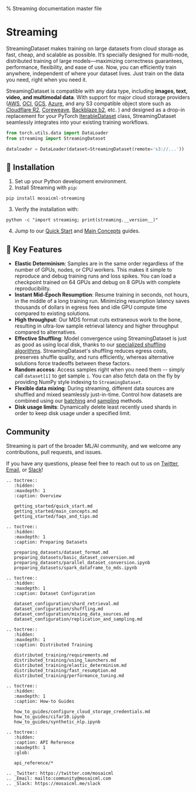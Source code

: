 % Streaming documentation master file

# Streaming

StreamingDataset makes training on large datasets from cloud storage as fast, cheap, and scalable as possible. It’s specially designed for multi-node, distributed training of large models—maximizing correctness guarantees, performance, flexibility, and ease of use. Now, you can efficiently train anywhere, independent of where your dataset lives. Just train on the data you need, right when you need it.

StreamingDataset is compatible with any data type, including **images, text, video, and multimodal data**. With support for major cloud storage providers ([AWS](https://aws.amazon.com/s3/), [OCI](https://www.oracle.com/cloud/storage/object-storage/), [GCS](https://cloud.google.com/storage), [Azure](https://azure.microsoft.com/en-us/products/storage/blobs), and any S3 compatible object store such as [Cloudflare R2](https://www.cloudflare.com/products/r2/), [Coreweave](https://docs.coreweave.com/storage/object-storage), [Backblaze b2](https://www.backblaze.com/b2/cloud-storage.html), etc. ) and designed as a drop-in replacement for your PyTorch [IterableDataset](https://pytorch.org/docs/stable/data.html#torch.utils.data.IterableDataset) class, StreamingDataset seamlessly integrates into your existing training workflows.

<!--pytest.mark.skip-->
```python
from torch.utils.data import DataLoader
from streaming import StreamingDataset

dataloader = DataLoader(dataset=StreamingDataset(remote='s3://...'))
```

## **💾** Installation
1. Set up your Python development environment.
2. Install Streaming with `pip`:
```
pip install mosaicml-streaming
```
3. Verify the installation with:
```
python -c "import streaming; print(streaming.__version__)"
```
4. Jump to our [Quick Start](getting_started/quick_start.md) and [Main Concepts](getting_started/main_concepts.md) guides.

## **🔑** Key Features

- **Elastic Determinism**: Samples are in the same order regardless of the number of GPUs, nodes, or CPU workers. This makes it simple to reproduce and debug training runs and loss spikes. You can load a checkpoint trained on 64 GPUs and debug on 8 GPUs with complete reproducibility.
- **Instant Mid-Epoch Resumption**: Resume training in seconds, not hours, in the middle of a long training run. Minimizing resumption latency saves thousands of dollars in egress fees and idle GPU compute time compared to existing solutions.
- **High throughput**: Our MDS format cuts extraneous work to the bone, resulting in ultra-low sample retrieval latency and higher throughput compared to alternatives.
- **Effective Shuffling**: Model convergence using StreamingDataset is just as good as using local disk, thanks to our [specialized shuffling algorithms](dataset_configuration/shuffling.md#shuffling-algorithms). StreamingDataset's shuffling reduces egress costs, preserves shuffle quality, and runs efficiently, whereas alternative solutions force tradeoffs between these factors.
- **Random access**: Access samples right when you need them -- simply call `dataset[i]` to get sample `i`. You can also fetch data on the fly by providing NumPy style indexing to `StreamingDataset`.
- **Flexible data mixing**: During streaming, different data sources are shuffled and mixed seamlessly just-in-time. Control how datasets are combined using our [batching](dataset_configuration/mixing_data_sources.md#batching-methods) and [sampling](dataset_configuration/replication_and_sampling.md#inter-epoch-sampling) methods.
- **Disk usage limits**: Dynamically delete least recently used shards in order to keep disk usage under a specified limit.

## Community

Streaming is part of the broader ML/AI community, and we welcome any contributions, pull requests, and issues.

If you have any questions, please feel free to reach out to us on [Twitter](https://twitter.com/mosaicml), 
[Email](mailto:community%40mosaicml.com), or [Slack](https://mosaicml.me/slack)!

```{eval-rst}
.. toctree::
   :hidden:
   :maxdepth: 1
   :caption: Overview

   getting_started/quick_start.md
   getting_started/main_concepts.md
   getting_started/faqs_and_tips.md

.. toctree::
   :hidden:
   :maxdepth: 1
   :caption: Preparing Datasets

   preparing_datasets/dataset_format.md
   preparing_datasets/basic_dataset_conversion.md
   preparing_datasets/parallel_dataset_conversion.ipynb
   preparing_datasets/spark_dataframe_to_mds.ipynb

.. toctree::
   :hidden:
   :maxdepth: 1
   :caption: Dataset Configuration

   dataset_configuration/shard_retrieval.md
   dataset_configuration/shuffling.md
   dataset_configuration/mixing_data_sources.md
   dataset_configuration/replication_and_sampling.md

.. toctree::
   :hidden:
   :maxdepth: 1
   :caption: Distributed Training

   distributed_training/requirements.md
   distributed_training/using_launchers.md
   distributed_training/elastic_determinism.md
   distributed_training/fast_resumption.md
   distributed_training/performance_tuning.md

.. toctree::
   :hidden:
   :maxdepth: 1
   :caption: How-to Guides

   how_to_guides/configure_cloud_storage_credentials.md
   how_to_guides/cifar10.ipynb
   how_to_guides/synthetic_nlp.ipynb

.. toctree::
   :hidden:
   :caption: API Reference
   :maxdepth: 1
   :glob:

   api_reference/*

.. _Twitter: https://twitter.com/mosaicml
.. _Email: mailto:community@mosaicml.com
.. _Slack: https://mosaicml.me/slack
```
